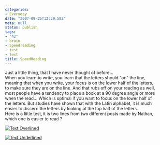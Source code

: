 ```yaml
---
categories:
- Everyday
date: "2007-09-25T12:39:58Z"
meta: null
status: publish
tags:
- "42"
- brain
- Speedreading
- test
- text
title: SpeedReading
---
```

Just a little thing, that I have never thought of before...  
When you learn to write, you learn that the letters should "on" the line, meaning that when you write, your focus is on the lower half of the letters, to make sure they are on the line. And that rubs off on your reading as well, most people have a tendency to place a book at a 90 degree angle or more when the read... Which is optimal if you want to focus on the lower half of the letters. But studies have shown that with the Latin alphabet, it is much easier to discern the letters by looking at the top half of the letters.  
Here is a little test, it is two lines from two different posts made by Nathan, which one is easier to read ?

[![Text Overlined](/assets/images/text-example.jpg)](http://www.xipher.dk/WordPress/wp-content/uploads/text-example.jpg "Text Overlined")

[![Text Underlined](/assets/images/text-example-2.jpg)](http://www.xipher.dk/WordPress/wp-content/uploads/text-example-2.jpg "Text Underlined")

